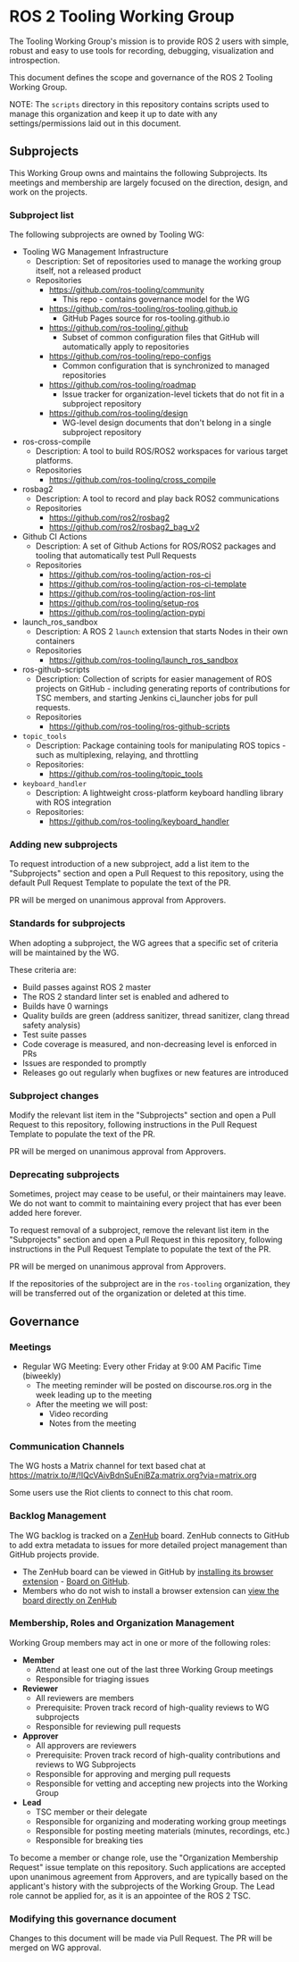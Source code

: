 # ROS 2 Tooling Working Group

The Tooling Working Group's mission is to provide ROS 2 users with simple, robust and easy to use tools for recording, debugging, visualization and introspection.

This document defines the scope and governance of the ROS 2 Tooling Working Group.

NOTE: The `scripts` directory in this repository contains scripts used to manage this organization and keep it up to date with any settings/permissions laid out in this document.


## Subprojects

This Working Group owns and maintains the following Subprojects.
Its meetings and membership are largely focused on the direction, design, and work on the projects.


### Subproject list

The following subprojects are owned by Tooling WG:
* Tooling WG Management Infrastructure
  * Description: Set of repositories used to manage the working group itself, not a released product
  * Repositories
    * https://github.com/ros-tooling/community
      * This repo - contains governance model for the WG 
    * https://github.com/ros-tooling/ros-tooling.github.io
      * GitHub Pages source for ros-tooling.github.io
    * https://github.com/ros-tooling/.github
      * Subset of common configuration files that GitHub will automatically apply to repositories
    * https://github.com/ros-tooling/repo-configs
      * Common configuration that is synchronized to managed repositories
    * https://github.com/ros-tooling/roadmap 
      * Issue tracker for organization-level tickets that do not fit in a subproject repository
    * https://github.com/ros-tooling/design
      * WG-level design documents that don't belong in a single subproject repository
* ros-cross-compile
  * Description: A tool to build ROS/ROS2 workspaces for various target platforms.
  * Repositories
    * https://github.com/ros-tooling/cross_compile
* rosbag2
  * Description: A tool to record and play back ROS2 communications
  * Repositories
    * https://github.com/ros2/rosbag2
    * https://github.com/ros2/rosbag2_bag_v2
* Github CI Actions
  * Description: A set of Github Actions for ROS/ROS2 packages and tooling that automatically test Pull Requests
  * Repositories
    * https://github.com/ros-tooling/action-ros-ci
    * https://github.com/ros-tooling/action-ros-ci-template
    * https://github.com/ros-tooling/action-ros-lint
    * https://github.com/ros-tooling/setup-ros
    * https://github.com/ros-tooling/action-pypi
* launch_ros_sandbox
  * Description: A ROS 2 `launch` extension that starts Nodes in their own containers
  * Repositories
    * https://github.com/ros-tooling/launch_ros_sandbox
* ros-github-scripts
  * Description: Collection of scripts for easier management of ROS projects on GitHub - including generating reports of contributions for TSC members, and starting Jenkins ci_launcher jobs for pull requests.
  * Repositories
    * https://github.com/ros-tooling/ros-github-scripts
* `topic_tools`
  * Description: Package containing tools for manipulating ROS topics - such as multiplexing, relaying, and throttling
  * Repositories:
    * https://github.com/ros-tooling/topic_tools
* `keyboard_handler`
  * Description: A lightweight cross-platform keyboard handling library with ROS integration
  * Repositories:
    * https://github.com/ros-tooling/keyboard_handler    


### Adding new subprojects

To request introduction of a new subproject, add a list item to the "Subprojects" section and open a Pull Request to this repository, using the default Pull Request Template to populate the text of the PR.

PR will be merged on unanimous approval from Approvers.

### Standards for subprojects

When adopting a subproject, the WG agrees that a specific set of criteria will be maintained by the WG.

These criteria are:
* Build passes against ROS 2 master
* The ROS 2 standard linter set is enabled and adhered to
* Builds have 0 warnings
* Quality builds are green (address sanitizer, thread sanitizer, clang thread safety analysis)
* Test suite passes
* Code coverage is measured, and non-decreasing level is enforced in PRs
* Issues are responded to promptly
* Releases go out regularly when bugfixes or new features are introduced


### Subproject changes

Modify the relevant list item in the "Subprojects" section and open a Pull Request to this repository, following instructions in the Pull Request Template to populate the text of the PR.

PR will be merged on unanimous approval from Approvers.


### Deprecating subprojects

Sometimes, project may cease to be useful, or their maintainers may leave.
We do not want to commit to maintaining every project that has ever been added here forever.

To request removal of a subproject, remove the relevant list item in the "Subprojects" section and open a Pull Request in this repository, following instructions in the Pull Request Template to populate the text of the PR.

PR will be merged on unanimous approval from Approvers.

If the repositories of the subproject are in the `ros-tooling` organization, they will be transferred out of the organization or deleted at this time.


## Governance

### Meetings

* Regular WG Meeting: Every other Friday at 9:00 AM Pacific Time (biweekly)
  * The meeting reminder will be posted on discourse.ros.org in the week leading up to the meeting
  * After the meeting we will post:
    * Video recording
    * Notes from the meeting


### Communication Channels

The WG hosts a Matrix channel for text based chat at https://matrix.to/#/!IQcVAivBdnSuEniBZa:matrix.org?via=matrix.org

Some users use the Riot clients to connect to this chat room.


### Backlog Management

The WG backlog is tracked on a [ZenHub](https://www.zenhub.com/) board.
ZenHub connects to GitHub to add extra metadata to issues for more detailed project management than GitHub projects provide.
* The ZenHub board can be viewed in GitHub by [installing its browser extension](https://www.zenhub.com/extension) - [Board on GitHub](https://github.com/ros-tooling/community#zenhub).
* Members who do not wish to install a browser extension can [view the board directly on ZenHub](https://app.zenhub.com/workspaces/ros-2-tooling-working-group-5dc4f36af1b75b0001fb7c8d/board)


### Membership, Roles and Organization Management

Working Group members may act in one or more of the following roles:

* **Member**
  * Attend at least one out of the last three Working Group meetings
  * Responsible for triaging issues
* **Reviewer**
  * All reviewers are members
  * Prerequisite: Proven track record of high-quality reviews to WG subprojects
  * Responsible for reviewing pull requests
* **Approver**
  * All approvers are reviewers
  * Prerequisite: Proven track record of high-quality contributions and reviews to WG Subprojects
  * Responsible for approving and merging pull requests
  * Responsible for vetting and accepting new projects into the Working Group
* **Lead**
  * TSC member or their delegate
  * Responsible for organizing and moderating working group meetings
  * Responsible for posting meeting materials (minutes, recordings, etc.)
  * Responsible for breaking ties

To become a member or change role, use the "Organization Membership Request" issue template on this repository.
Such applications are accepted upon unanimous agreement from Approvers, and are typically based on the applicant's history with the subprojects of the Working Group.
The Lead role cannot be applied for, as it is an appointee of the ROS 2 TSC.


### Modifying this governance document

Changes to this document will be made via Pull Request.
The PR will be merged on WG approval.
